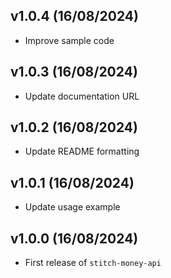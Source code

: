 ## v1.0.4 (16/08/2024)

- Improve sample code

## v1.0.3 (16/08/2024)

- Update documentation URL

## v1.0.2 (16/08/2024)

- Update README formatting

## v1.0.1 (16/08/2024)

- Update usage example

## v1.0.0 (16/08/2024)

- First release of `stitch-money-api`